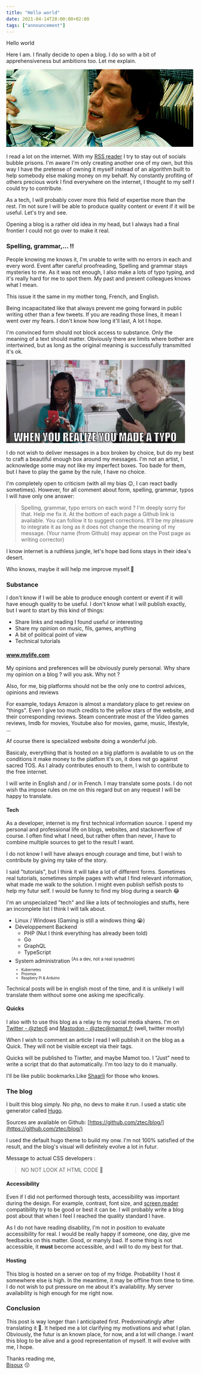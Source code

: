 ```yaml
---
title: "Hello world"
date: 2021-04-14T20:00:00+02:00
tags: ["announcement"]
---
```


Hello world

Here I am. I finally decide to open a blog. I do so with a bit of apprehensiveness but ambitions too.
Let me explain.

![Sweating person ! GIF](swetty.gif "Sweating")

I read a lot on the internet. With my [RSS reader](https://en.wikipedia.org/wiki/RSS) I try to stay out of socials bubble prisons. 
I'm aware I'm only creating another one of my own, but this way I have the pretense of owning it myself instead of an algorithm
built to help somebody else making money on my behalf. Ny constantly profiting of others precious work I find everywhere
on the internet, I thought to my self I could try to contribute.

As a tech, I will probably cover more this field of expertise more than the rest. I'm not sure I will be able to produce
quality content or event if it will be useful. Let's try and see.

Opening a blog is a rather old idea in my head, but I always had a final frontier I could not go over to make it real.

### Spelling, grammar,... !!

People knowing me knows it, I'm unable to write with no errors in each and every word.
Event after careful proofreading, Spelling and grammar stays mysteries to me. As it was not enough, I also make a lots
of typo typing, and it's really hard for me to spot them. My past and present colleagues knows what I mean.

This issue it the same in my mother tong, French, and English.

Being incapacitated like that always prevent me going forward in public writing other than a few tweets. If you are reading
those lines, it mean I went over my fears. I don't know how long it'll last, A lot I hope.

I'm convinced form should not block access to substance. Only the meaning of a text should matter. Obviously there are 
limits where bother are intertwined, but as long as the original meaning is successfully transmitted it's ok.

![When you realize you made a typo GIF](typo.gif "Two people on their phone, writing each other texts. One made a typo, the other look at him astonished.")

I do not wish to deliver messages in a box broken by choice, but do my best to craft a beautiful enough box around my
messages. I'm not an artist, I acknowledge some may not like my imperfect boxes. Too bade for them, but I have to play the game
by the rule, I have no choice.

I'm completely open to criticism (with all my bias 😉, I can react badly sometimes). However, for all comment about form,
spelling, grammar, typos I will have only one answer:

> Spelling, grammar, typo errors on each word ? I'm deeply sorry for that. Help me fix it.
> At the bottom of each page a Github link is available. You can follow it to suggest corrections.
> It'll be my pleasure to integrate it as long as it does not change the meaning of my message.
> (Your name (from Github) may appear on the Post page as writing corrector)

I know internet is a ruthless jungle, let's hope bad lions stays in their idea's desert.

Who knows, maybe it will help me improve myself.🤷

### Substance

I don't know if I will be able to produce enough content or event if it will have enough quality to be useful.
I don't know what I will publish exactly, but I want to start by this kind of things:
 - Share links and reading I found useful or interesting
 - Share my opinion on music, fils, games, anything
 - A bit of political point of view
 - Technical tutorials
 
#### www.mylife.com
My opinions and preferences will be obviously purely personal. 
Why share my opinion on a blog ? will you ask. Why not ? 

Also, for me, big platforms should not be the only one to control advices, opinions and reviews

For example, todays Amazon is almost a mandatory place to get review on "things". Even I give too much credits to the 
yellow stars of the website, and their corresponding reviews.
Steam concentrate most of the Video games reviews, Imdb for movies, Youtube also for movies, game, music, lifestyle, ...

Af course there is specialized website doing a wonderful job.

Basicaly, everything that is hosted on a big platform is available to us on the conditions it make money to the platfom
it's on, it does not go against sacred TOS. As I alrady contributes enouth to them, I wish to contribute to the free
internet.

I will write in English and / or in French. I may translate some posts. I do not wish tha impose rules on me on this
regard but on any request I will be happy to translate.

#### Tech

As a developer, internet is my first technical information source. I spend my personal and professional life on blogs, 
websites, and stackoverflow of course. I often find what I need, but rather often than never, I have to combine multiple
sources to get to the result I want. 

I do not know  I will have always enough courage and time, but I wish to contribute by giving my take of the story.

I said "tutorials", but I think it will take a lot of different forms. Sometimes real tutorials, sometimes simple pages
with what I find relevant information, what made me walk to the solution. I might even publish selfish posts to help my 
futur self. I would be funny to find my blog during a search 😂

I'm an unspecialized "tech" and like a lots of technologies and stuffs, here an incomplete list I think I will talk about.

 - Linux / Windows (Gaming is still a windows thing 😭)
 - Développement Backend
    - PHP (Nut I think everything has already been told)
    - Go
    - GraphQL
    - TypeScript
 - System administration <sup>(As a dev, not a real sysadmin)<sup>
    - Kubernetes
    - Proxmox
    - Raspbery Pi & Arduino
    
Technical posts will be in english most of the time, and it is unlikely I will translate them without some one asking me
specifically.
 
#### Quicks

I also with to use this blog as a relay to my social media shares. 
I'm on [Twitter - @ztec6](twitter.com/ztec6/) and [Mastodon - @ztec@mamot.fr](https://mamot.fr/web/accounts/23814) (well, twitter mostly)

When I wish to comment an article I read I will publish it on the blog as a Quick. They will not be visible except via
their tags.

Quicks will be published to Tiwtter, and maybe Mamot too. I "Just" need to write a script that do that automatically. 
I'm too lazy to do it manually.

I'll be like public bookmarks.Like [Shaarli](https://github.com/shaarli/Shaarli) for those who knows. 

### The blog

I built this blog simply. No php, no devs to make it run. I used a static site generator called  [Hugo](https://gohugo.io/).

Sources are available on Github: [https://github.com/ztec/blog/](https://github.com/ztec/blog/)

I used the default hugo theme to build my onw. I'm not 100% satisfied of the result, and the blog's visual will 
definitely evolve a lot in futur.

Message to actual CSS developers :

> NO NOT LOOK AT HTML CODE 🙏

#### Accessibility

Even if I did not performed thorough tests, accessibility was important during the design.
For example, contrast, font size, and [screen reader](https://en.wikipedia.org/wiki/Screen_reader) compatibility try to be good or best it can be. 
I will probably write a blog post about that when I feel I reached the quality standard I have.

As I do not have reading disability, I'm not in position to evaluate accessibility for real. I would be really happy if someone,
one day, give me feedbacks on this matter. Good, or manyly bad. If some thing is not accessible, it **must** become accessible, and I will to do my best for that.
   
#### Hosting

This blog is hosted on a server on top of my fridge. Probability I host it somewhere else is high. 
In the meantime, it may be offline from time to time. I do not wish to put pressure on me about it's availability.
My server availability is high enough for me right now.

### Conclusion

This post is way longer than I anticipated first. Predominatingly after translating it 🤣. 
It helped me a lot clarifying my motivations and what I plan. Obviously, the futur is an known place, for now, and a lot
will change. I want this blog to be alive and a good representation of myself. It will evolve with me, I hope.

Thanks reading me,\
[Bisoux](/page/bisoux) 😗




